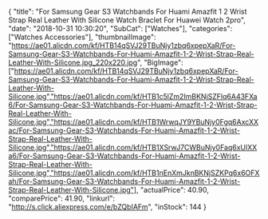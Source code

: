 {
	"title": "For Samsung Gear S3 Watchbands For Huami Amazfit 1 2 Wrist Strap Real Leather With Silicone Watch Braclet For Huawei Watch 2pro",
	"date": "2018-10-31 10:30:20",
	"SubCat": ["Watches"],
	"categories": ["Watches Accessories"],
	"thumbnailImage": "https://ae01.alicdn.com/kf/HTB14qSVJ29TBuNjy1zbq6xpepXaR/For-Samsung-Gear-S3-Watchbands-For-Huami-Amazfit-1-2-Wrist-Strap-Real-Leather-With-Silicone.jpg_220x220.jpg",
	"BigImage": ["https://ae01.alicdn.com/kf/HTB14qSVJ29TBuNjy1zbq6xpepXaR/For-Samsung-Gear-S3-Watchbands-For-Huami-Amazfit-1-2-Wrist-Strap-Real-Leather-With-Silicone.jpg","https://ae01.alicdn.com/kf/HTB1c5lZm2ImBKNjSZFlq6A43FXa6/For-Samsung-Gear-S3-Watchbands-For-Huami-Amazfit-1-2-Wrist-Strap-Real-Leather-With-Silicone.jpg","https://ae01.alicdn.com/kf/HTB1WrwqJY9YBuNjy0Fgq6AxcXXac/For-Samsung-Gear-S3-Watchbands-For-Huami-Amazfit-1-2-Wrist-Strap-Real-Leather-With-Silicone.jpg","https://ae01.alicdn.com/kf/HTB1XSrwJ7CWBuNjy0Faq6xUlXXa6/For-Samsung-Gear-S3-Watchbands-For-Huami-Amazfit-1-2-Wrist-Strap-Real-Leather-With-Silicone.jpg","https://ae01.alicdn.com/kf/HTB1nEnXmJknBKNjSZKPq6x6OFXah/For-Samsung-Gear-S3-Watchbands-For-Huami-Amazfit-1-2-Wrist-Strap-Real-Leather-With-Silicone.jpg"],
	"actualPrice": 40.90,
	"comparePrice": 41.90,
	"linkurl": "http://s.click.aliexpress.com/e/bZQbIAFm",
	"inStock": 144
}

